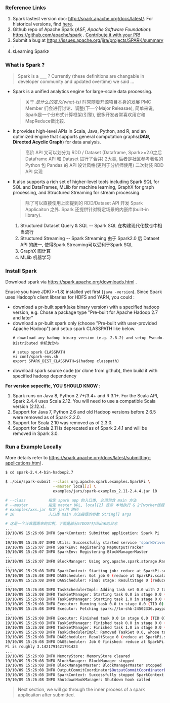 ### Reference Links
1. Spark lastest version doc: http://spark.apache.org/docs/latest/. For historical versions, find [here](http://spark.apache.org/documentation.html).  
2. Github repo of Apache Spark (*ASF, Apache Software Foundation*): https://github.com/apache/spark . [Contribute it with your PR](https://github.com/apache/spark/blob/master/CONTRIBUTING.md)!
3. Submit a bug at https://issues.apache.org/jira/projects/SPARK/summary .
4. 《Learning Spark》

### What is Spark ?

> Spark is a `___` ? Currently (these definitions are changable in developer community and updated overtime) we said ...

- Spark is a unified analytics engine for large-scale data processing. 
	> 关于 *是什么的定义(what-is)* 时常随着开源项目本身的发展 PMC Member 们会进行讨论、调整(下一个Major Releasae), 简单来说, Spark是一个分布式计算框架(引擎), 很多开发者常喜欢用它和MapReduce做比较.
- It provides high-level APIs in Scala, Java, Python, and R, and an optimized engine that supports general computation graphs(**DAG, Directed Acyclic Graph**) for data analysis. 
	> 高阶 API 又可以划分为 RDD / Dataset (Dataframe, Spark>=2.0之后 Dataframe API 和 Dataset 进行了合并) 2大类, 后者是社区参考著名的 Python 包 Pandas 的 API 设计风格(更利于分析师使用) 二次封装 RDD API 实现 
- It also supports a rich set of higher-level tools including Spark SQL for SQL and DataFrames, MLlib for machine learning, GraphX for graph processing, and Structured Streaming for stream processing.
	> 除了可以直接使用上面提到的 RDD/Dataset API 开发 Spark Applicaiton 之外. Spark 还提供针对特定场景的内嵌库(built-in library).
	1. Structured Dataset Query & SQL -- Spark SQL 在构建现代化数仓中相当流行
	2. Structured Streaming -- Spark Streaming 由于 Spark2.0 后 Dataset API 的统一, 使得Spark Streaming可以受利于Spark SQL
	3. GraphX 图计算
	4. MLlib 机器学习

### Install Spark

Download spark via https://spark.apache.org/downloads.html .

Enusre you have JDK(>=1.8) installed yet first (`java -version`). Since Spark uses Hadoop’s client libraries for HDFS and YARN, you could : 
- download a pr-built spark(aka binary version) with a specified hadoop version, e.g. Chose a package type "Pre-built for Apache Hadoop 2.7 and later"
- download a pr-built spark only (choose "Pre-built with user-provided Apache Hadoop") and setup spark CLASSPATH like below.
	```
	# download any hadoop binary version (e.g. 2.8.2) and setup Pseudo-Distributed 单机伪分布

	# setup spark CLASSPATH
	vi conf/spark-env.sh
	export SPARK_DIST_CLASSPATH=$(hadoop classpath)	
	```
- download spark source code (or clone from github), then build it with specified hadoop dependency

**For version sepecific, YOU SHOULD KNOW** :
1. Spark runs on Java 8, Python 2.7+/3.4+ and R 3.1+. For the Scala API, Spark 2.4.4 uses Scala 2.12. You will need to use a compatible Scala version (2.12.x).
2. Support for Java 7, Python 2.6 and old Hadoop versions before 2.6.5 were removed as of Spark 2.2.0.
3. Support for Scala 2.10 was removed as of 2.3.0.
4. Support for Scala 2.11 is deprecated as of Spark 2.4.1 and will be removed in Spark 3.0.

### Run a Example Locally 

More details refer to https://spark.apache.org/docs/latest/submitting-applications.html .

``` bash
$ cd spark-2.4.4-bin-hadoop2.7

$ ./bin/spark-submit --class org.apache.spark.examples.SparkPi \
                     --master local[2] \
                     examples/jars/spark-examples_2.11-2.4.4.jar 10

# --class          指定 spark app 的入口类, 必须包含 main 方法
# --master         指定 master URL, local[2] 表示 本地执行 & 2个worker线程
# examples/xxx.jar 指定 jar包 路径
# 10               入口类 main 方法接受的参数 String[] args

# 这是一个计算圆周率的实例，下面是部分STDOUT打印出来的日志
...
19/10/09 15:26:06 INFO SparkContext: Submitted application: Spark Pi
...
19/10/09 15:26:07 INFO Utils: Successfully started service 'sparkDriver' on port 63772.
19/10/09 15:26:07 INFO SparkEnv: Registering MapOutputTracker
19/10/09 15:26:07 INFO SparkEnv: Registering BlockManagerMaster
...
19/10/09 15:26:07 INFO BlockManager: Using org.apache.spark.storage.RandomBlockReplicationPolicy for block replication policy
...
19/10/09 15:26:08 INFO SparkContext: Starting job: reduce at SparkPi.scala:38
19/10/09 15:26:08 INFO DAGScheduler: Got job 0 (reduce at SparkPi.scala:38) with 2 output partitions
19/10/09 15:26:08 INFO DAGScheduler: Final stage: ResultStage 0 (reduce at SparkPi.scala:38)
...
19/10/09 15:26:08 INFO TaskSchedulerImpl: Adding task set 0.0 with 2 tasks
19/10/09 15:26:08 INFO TaskSetManager: Starting task 0.0 in stage 0.0 (TID 0, localhost, executor driver, partition 0, PROCESS_LOCAL, 7866 bytes)
19/10/09 15:26:08 INFO TaskSetManager: Starting task 1.0 in stage 0.0 (TID 1, localhost, executor driver, partition 1, PROCESS_LOCAL, 7866 bytes)
19/10/09 15:26:08 INFO Executor: Running task 0.0 in stage 0.0 (TID 0) 19/10/09 15:26:08 INFO Executor: Running task 1.0 in stage 0.0 (TID 1)
19/10/09 15:26:08 INFO Executor: Fetching spark://lm-shb-24502336.paypalcorp.com:63772/jars/spark-examples_2.11-2.4.4.jar with timestamp 1570605967610
...
19/10/09 15:26:08 INFO Executor: Finished task 0.0 in stage 0.0 (TID 0). 824 bytes result sent to driver
19/10/09 15:26:08 INFO TaskSetManager: Finished task 0.0 in stage 0.0 (TID 0) in 292 ms on localhost (executor driver) (1/2)
19/10/09 15:26:08 INFO TaskSetManager: Finished task 1.0 in stage 0.0 (TID 1) in 274 ms on localhost (executor driver) (2/2)
19/10/09 15:26:08 INFO TaskSchedulerImpl: Removed TaskSet 0.0, whose tasks have all completed, from pool 
19/10/09 15:26:08 INFO DAGScheduler: ResultStage 0 (reduce at SparkPi.scala:38) finished in 0.538 s
19/10/09 15:26:08 INFO DAGScheduler: Job 0 finished: reduce at SparkPi.scala:38, took 0.600470 s
Pi is roughly 3.1421791421791423
...
19/10/09 15:26:08 INFO MemoryStore: MemoryStore cleared
19/10/09 15:26:08 INFO BlockManager: BlockManager stopped
19/10/09 15:26:08 INFO BlockManagerMaster: BlockManagerMaster stopped
19/10/09 15:26:08 INFO OutputCommitCoordinator$OutputCommitCoordinatorEndpoint: OutputCommitCoordinator stopped!
19/10/09 15:26:08 INFO SparkContext: Successfully stopped SparkContext
19/10/09 15:26:08 INFO ShutdownHookManager: Shutdown hook called

```

> Next section, we will go through the inner process of a spark applicaiton after submitted.
